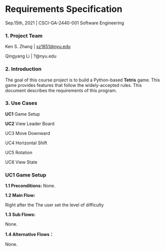 # Requirements Specification

Sep.15th, 2021 | CSCI-GA-2440-001 Software Engineering



### 1. Project Team

Ken S. Zhang | sz1851@nyu.edu

Qingyang Li | ?@nyu.edu



### 2. Introduction

The goal of this course project is to build a Python-based **Tetris** game. This game provides features that follow the widely-accepted rules. This document describes the requirements of this program. 



### 3. Use Cases

**UC1** Game Setup

**UC2** View Leader Board

UC3 Move Downward

UC4 Horizontal Shift

UC5 Rotation

UC6 View State







### UC1 Game Setup

**1.1 Preconditions:**
None.

**1.2 Main Flow:**

Right after the The user set the level of difficulty 

**1.3 Sub Flows:**

None.

**1.4 Alternative Flows：**

None.